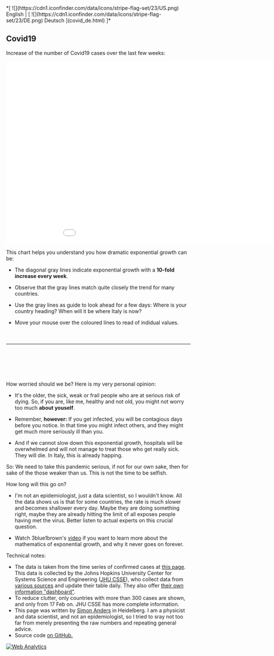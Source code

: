 <div style="max-width:850px">
*[ ![](https://cdn1.iconfinder.com/data/icons/stripe-flag-set/23/US.png) English | [ ![](https://cdn1.iconfinder.com/data/icons/stripe-flag-set/23/DE.png) Deutsch ](covid_de.html) ]*

## Covid19

Increase of the number of Covid19 cases over the last few weeks:

<iframe src="covid_plotly.html" width=1000 height=500 style="border:none;padding:none"></iframe>

This chart helps you understand you how dramatic exponential growth can be:

- The diagonal gray lines indicate exponential growth with a **10-fold increase every week**.
- Observe that the gray lines match quite closely the trend for many countries.
- Use the gray lines as guide to look ahead for a few days: Where is your country heading? When will it be where Italy is now?


- Move your mouse over the coloured lines to read of indidual values.

<p style="margin-bottom:50px;"></p>

---

<p style="margin-bottom:100px;"></p>

How worried should we be? Here is my very personal opinion:

- It's the older, the sick, weak or frail people who are at serious risk of dying. So, if you are, like me, healthy and not old, you might not worry too much **about youself**. 

- Remember, **however:** If you get infected, you will be contagious days before you notice. In that time you might infect others, and they might get much more seriously ill than you.

- And if we cannot slow down this exponential growth, hospitals will be overwhelmed and  will not manage to treat those who get really sick. They will die. In Italy, this is already happing.

So: We need to take this pandemic serious, if not for our own sake, then for sake of the those weaker than us. This is not the time to be selfish.

How long will this go on?

- I'm not an epidemiologist, just a data scientist, so I wouldn't know. All the data shows us is that for some countries, the rate is much slower and becomes shallower every day. Maybe they are doing something right, maybe they are already hitting the limit of all exposes people having met the virus. Better listen to actual experts on this crucial question.

- Watch 3blue1brown's [video](https://www.youtube.com/watch?v=Kas0tIxDvrg]) if you want to learn more about the mathematics of exponential growth, and why it never goes on forever.

Technical notes:

- The data is taken from the time series of confirmed cases at [this page](https://github.com/CSSEGISandData/COVID-19/tree/master/csse_covid_19_data/csse_covid_19_time_series). This data is collected by the Johns Hopkins University Center for Systems Science and Engineering ([JHU CSSE](https://systems.jhu.edu/)), who collect data from [various sources](https://github.com/CSSEGISandData/COVID-19) and update their table daily. They also offer [their own information "dashboard"](https://systems.jhu.edu/research/public-health/ncov/).
- To reduce clutter, only countries with more than 300 cases are shown, and only from 17 Feb on. JHU CSSE has more complete information.
- This page was written by <a href="https://twitter.com/s_anders_m">Simon Anders</a> in Heidelberg. I am a physicist and data scientist, and not an epidemiologist, so I tried to sray not too far from merely presenting the raw numbers and repeating general advice.
- Source code <a href="https://github.com/simon-anders/covid_trend">on GitHub.

</div>

<!-- Default Statcounter code for papagei
http://www.papagei.zmbh.uni-heidelberg.de -->
<script type="text/javascript">
var sc_project=12217842; 
var sc_invisible=1; 
var sc_security="e8a77c88"; 
</script>
<script type="text/javascript"
src="https://www.statcounter.com/counter/counter.js"
async></script>
<noscript><div class="statcounter"><a title="Web Analytics"
href="https://statcounter.com/" target="_blank"><img
class="statcounter"
src="https://c.statcounter.com/12217842/0/e8a77c88/1/"
alt="Web Analytics"></a></div></noscript>
<!-- End of Statcounter Code -->